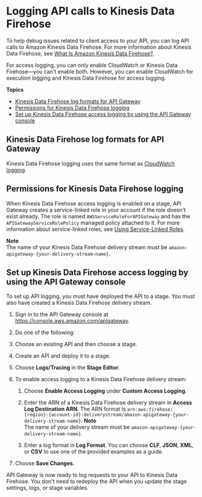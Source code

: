 # Logging API calls to Kinesis Data Firehose<a name="apigateway-logging-to-kinesis"></a>

To help debug issues related to client access to your API, you can log API calls to Amazon Kinesis Data Firehose\. For more information about Kinesis Data Firehose, see [What Is Amazon Kinesis Data Firehose?](https://docs.aws.amazon.com/firehose/latest/dev/what-is-this-service.html)\.

For access logging, you can only enable CloudWatch or Kinesis Data Firehose—you can't enable both\. However, you can enable CloudWatch for execution logging and Kinesis Data Firehose for access logging\.

**Topics**
+ [Kinesis Data Firehose log formats for API Gateway](#apigateway-kinesis-log-formats)
+ [Permissions for Kinesis Data Firehose logging](#set-up-kinesis-access-logging-permissions)
+ [Set up Kinesis Data Firehose access logging by using the API Gateway console](#set-up-kinesis-access-logging-using-console)

## Kinesis Data Firehose log formats for API Gateway<a name="apigateway-kinesis-log-formats"></a>

Kinesis Data Firehose logging uses the same format as [CloudWatch logging](https://docs.aws.amazon.com/apigateway/latest/developerguide/set-up-logging.html)\.

## Permissions for Kinesis Data Firehose logging<a name="set-up-kinesis-access-logging-permissions"></a>

When Kinesis Data Firehose access logging is enabled on a stage, API Gateway creates a service\-linked role in your account if the role doesn't exist already\. The role is named `AWSServiceRoleForAPIGateway` and has the `APIGatewayServiceRolePolicy` managed policy attached to it\. For more information about service\-linked roles, see [Using Service\-Linked Roles](https://docs.aws.amazon.com/IAM/latest/UserGuide/using-service-linked-roles.html)\.

**Note**  
The name of your Kinesis Data Firehose delivery stream must be `amazon-apigateway-{your-delivery-stream-name}`\.

## Set up Kinesis Data Firehose access logging by using the API Gateway console<a name="set-up-kinesis-access-logging-using-console"></a>

To set up API logging, you must have deployed the API to a stage\. You must also have created a Kinesis Data Firehose delivery stream\. 

1. Sign in to the API Gateway console at [https://console\.aws\.amazon\.com/apigateway](https://console.aws.amazon.com/apigateway)\.

1.  Do one of the following:

   1.  Choose an existing API and then choose a stage\.

   1.  Create an API and deploy it to a stage\.

1.  Choose **Logs/Tracing** in the **Stage Editor**\.

1. To enable access logging to a Kinesis Data Firehose delivery stream:

   1. Choose **Enable Access Logging** under **Custom Access Logging**\.

   1. Enter the ARN of a Kinesis Data Firehose delivery stream in **Access Log Destination ARN**\. The ARN format is `arn:aws:firehose:{region}:{account-id}:deliverystream/amazon-apigateway-{your-delivery-stream-name}`\.
**Note**  
The name of your delivery stream must be `amazon-apigateway-{your-delivery-stream-name}`\.

   1. Enter a log format in **Log Format**\. You can choose **CLF**, **JSON**, **XML**, or **CSV** to use one of the provided examples as a guide\.

1. Choose **Save Changes**\.

API Gateway is now ready to log requests to your API to Kinesis Data Firehose\. You don't need to redeploy the API when you update the stage settings, logs, or stage variables\. 